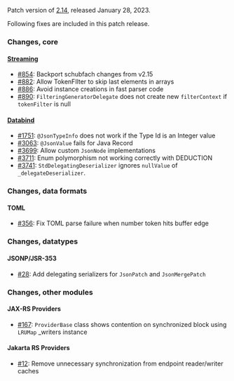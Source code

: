 Patch version of [2.14](Jackson-Release-2.14), released January 28, 2023.

Following fixes are included in this patch release.

### Changes, core

#### [Streaming](../../jackson-core)

* [#854](../../jackson-core/issues/854): Backport schubfach changes from v2.15
* [#882](../../jackson-core/issues/882): Allow TokenFIlter to skip last elements in arrays
* [#886](../../jackson-core/issues/886): Avoid instance creations in fast parser code
* [#890](../../jackson-core/issues/890): `FilteringGeneratorDelegate` does not create new `filterContext` if `tokenFilter` is null

#### [Databind](../../jackson-databind)

* [#1751](../../jackson-databind/issues/1751): `@JsonTypeInfo` does not work if the Type Id is an Integer value
* [#3063](../../jackson-databind/issues/3063): `@JsonValue` fails for Java Record
* [#3699](../../jackson-databind/issues/3699): Allow custom `JsonNode` implementations
* [#3711](../../jackson-databind/issues/3711): Enum polymorphism not working correctly with DEDUCTION
* [#3741](../../jackson-databind/issues/3741): `StdDelegatingDeserializer` ignores `nullValue` of `_delegateDeserializer`.

### Changes, data formats

#### TOML

* [#356](../../jackson-dataformats-text/pull/356): Fix TOML parse failure when number token hits buffer edge

### Changes, datatypes

#### JSONP/JSR-353

* [#28](../../jackson-datatypes-misc/issues/28): Add delegating serializers for `JsonPatch` and `JsonMergePatch`

### Changes, other modules

#### JAX-RS Providers

* [#167](../../jackson-jaxrs-providers/issues/166): `ProviderBase` class shows contention on synchronized block using `LRUMap` _writers instance

#### Jakarta RS Providers

* [#12](../../jackson-jakarta-rs-providers/pulls/12): Remove unnecessary synchronization from endpoint reader/writer caches
